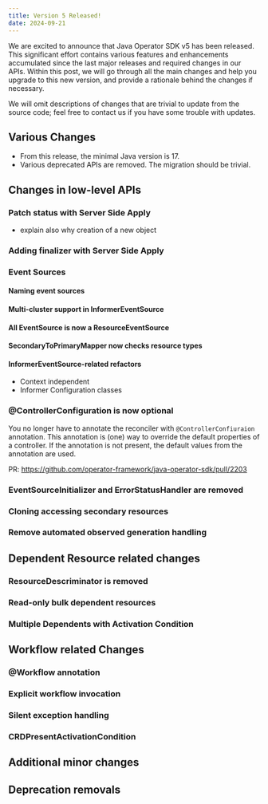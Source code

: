 ```yaml
---
title: Version 5 Released! 
date: 2024-09-21
---
```


We are excited to announce that Java Operator SDK v5 has been released. This significant effort contains
various features and enhancements accumulated since the last major releases and required changes in our APIs.
Within this post, we will go through all the main changes and help you upgrade to this new version, and provide
a rationale behind the changes if necessary.

We will omit descriptions of changes that are trivial to update from the source code; feel free to contact
us if you have some trouble with updates.

## Various Changes 

- From this release, the minimal Java version is 17.
- Various deprecated APIs are removed. The migration should be trivial.

## Changes in low-level APIs

### Patch status with Server Side Apply

- explain also why creation of a new object
 
### Adding finalizer with Server Side Apply

### Event Sources

#### Naming event sources

#### Multi-cluster support in InformerEventSource

#### All EventSource is now a ResourceEventSource

#### SecondaryToPrimaryMapper now checks resource types

#### InformerEventSource-related refactors

- Context independent
- Informer Configuration classes

### @ControllerConfiguration is now optional

You no longer have to annotate the reconciler with `@ControllerConfiuraion` annotation. 
This annotation is (one) way to override the default properties of a controller.
If the annotation is not present, the default values from the annotation are used.

PR: https://github.com/operator-framework/java-operator-sdk/pull/2203

### EventSourceInitializer and ErrorStatusHandler are removed

### Cloning accessing secondary resources

### Remove automated observed generation handling

## Dependent Resource related changes

### ResourceDescriminator is removed

### Read-only bulk dependent resources

### Multiple Dependents with Activation Condition

## Workflow related Changes

### @Workflow annotation

### Explicit workflow invocation

### Silent exception handling

### CRDPresentActivationCondition 

## Additional minor changes

## Deprecation removals
